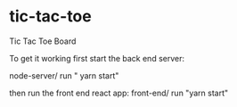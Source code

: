 # tic-tac-toe
Tic Tac Toe Board 

To get it working first start the back end server:

node-server/
run " yarn start"

then run the front end react app: 
front-end/
run "yarn start"
